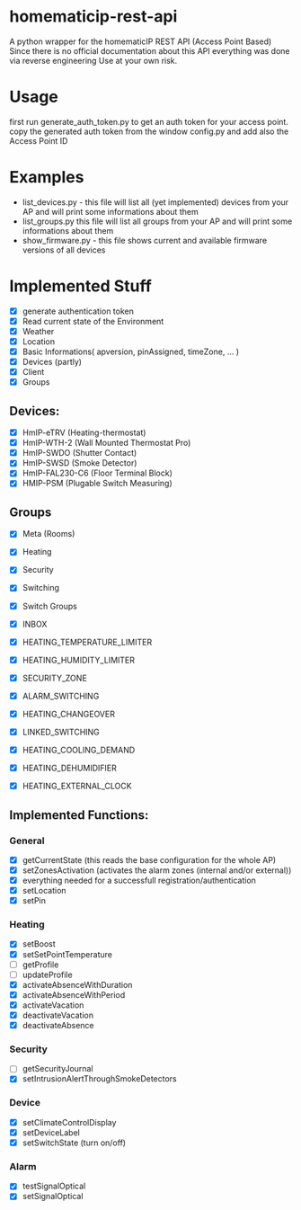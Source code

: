 # homematicip-rest-api #
A python wrapper for the homematicIP REST API (Access Point Based)
Since there is no official documentation about this API everything was done via reverse engineering
Use at your own risk.

# Usage #
first run generate_auth_token.py to get an auth token for your access point.
copy the generated auth token from the window config.py and add also the Access Point ID

# Examples #
* list_devices.py - this file will list all (yet implemented) devices from your AP and will print some informations about them
* list_groups.py this file will list all groups from your AP and will print some informations about them
* show_firmware.py - this file shows current and available firmware versions of all devices

# Implemented Stuff #
- [X] generate authentication token
- [X] Read current state of the Environment
- [X] Weather
- [X] Location
- [X] Basic Informations( apversion, pinAssigned, timeZone, ... )
- [X] Devices (partly)
- [X] Client
- [X] Groups

## Devices: ##
- [X] HmIP-eTRV (Heating-thermostat)
- [X] HmIP-WTH-2 (Wall Mounted Thermostat Pro)
- [X] HmIP-SWDO (Shutter Contact)
- [X] HmIP-SWSD (Smoke Detector)
- [X] HmIP-FAL230-C6 (Floor Terminal Block)
- [X] HMIP-PSM (Plugable Switch Measuring)

## Groups ##
- [X] Meta (Rooms)
- [X] Heating
- [X] Security
- [X] Switching
- [X] Switch Groups
- [X] INBOX
- [X] HEATING_TEMPERATURE_LIMITER
- [X] HEATING_HUMIDITY_LIMITER
- [X] SECURITY_ZONE
- [X] ALARM_SWITCHING
- [X] HEATING_CHANGEOVER
- [X] LINKED_SWITCHING
- [X] HEATING_COOLING_DEMAND
- [X] HEATING_DEHUMIDIFIER
- [X] HEATING_EXTERNAL_CLOCK


## Implemented Functions: ##
### General ###
- [X] getCurrentState (this reads the base configuration for the whole AP)
- [X] setZonesActivation (activates the alarm zones (internal and/or external))
- [X] everything needed for a successfull registration/authentication
- [X] setLocation
- [X] setPin

### Heating ###
- [X] setBoost
- [X] setSetPointTemperature
- [ ] getProfile
- [ ] updateProfile
- [X] activateAbsenceWithDuration
- [X] activateAbsenceWithPeriod
- [X] activateVacation
- [X] deactivateVacation
- [X] deactivateAbsence

### Security ###
- [ ] getSecurityJournal
- [X] setIntrusionAlertThroughSmokeDetectors

### Device ###
- [X] setClimateControlDisplay
- [X] setDeviceLabel
- [X] setSwitchState (turn on/off)

### Alarm ###
- [X] testSignalOptical
- [X] setSignalOptical
